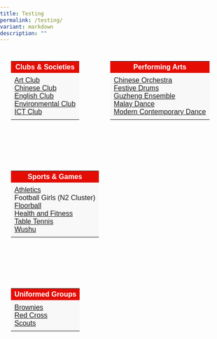 ```yaml
---
title: Testing
permalink: /testing/
variant: markdown
description: ""
---
```

<style type="text/css">
body { 
font-family: Arial, sans-serif;
margin: 0; 
padding: 0; 
} 

.table-container { 
display: flex; 
flex-wrap: wrap; 
justify-content: space-between; 
margin: 25px; 
} 

.table { 
border-collapse: collapse; 
margin-bottom: 100px;
} 
 
td { 
padding: 8px; 
text-align: left;
background-color: #F8F8F8;
} 

th { 
background-color: #E40D03;
} 
} 
</style> 

<div class="table-container"> 
<table class="table" style="width:50%"> 
<tbody>
<tr>
<th><span style="color:#FFFFFF;background-color:#E40D03">Clubs &amp; Societies</span></th> 
</tr><tr> 
<td><a href="/cca-arts-club/">Art Club</a><br><a href="/cca-chinese-club/">Chinese Club</a><br><a href="/cca-english-club/">English Club</a><br><a href="/cca-environmental-club/">Environmental Club</a><br><a href="/cca-ict-club/">ICT Club</a></td>
</tr> 
</tbody>
</table>

<table class="table" style="width:50%">
<tbody>
<tr><th><span style="color:#FFFFFF;background-color:#E40D03">Performing Arts</span></th> 
</tr><tr> 
	<td><a href="/cca-chinese-orchestra/">Chinese Orchestra</a><br><a href="/cca-festive-drums/">Festive Drums</a><br><a href="/cca-guzheng-ensemble/">Guzheng Ensemble</a><br><a href="/cca-malay-dance/">Malay Dance</a><br><a href="/cca-modern-contemporary-dance/">Modern Contemporary Dance</a></td>
</tr>  
</tbody>
</table>

<table class="table"> 
<tbody>
<tr><th><span style="color:#FFFFFF;background-color:#E40D03">Sports &amp; Games</span></th> 
</tr><tr> 
	<td><a href="/cca-athletics-club/">Athletics</a><br>Football Girls (N2 Cluster)<br><a href="/cca-floorball/">Floorball</a><br><a href="/cca-fun-and-fitness/">Health and Fitness</a><br><a href="/cca-table-tennis/">Table Tennis</a><br><a href="/cca-wushu/">Wushu</a></td>
</tr>  
</tbody>
</table>

<table class="table"> 
<tbody>
<tr><th><span style="color:#FFFFFF;background-color:#E40D03">Uniformed Groups</span></th> 
</tr><tr> 
	<td><a href="/cca-brownies/">Brownies</a><br><a href="/cca-red-cross/">Red Cross</a><br><a href="/cca-cub-scouts/">Scouts</a></td>
</tr>  
</tbody>
</table> 
</div>